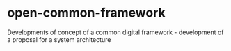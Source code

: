 # open-common-framework
Developments of concept of a common digital framework - development of a proposal for a system architecture
